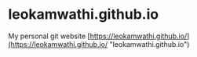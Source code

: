 # leokamwathi.github.io
My personal git website
[https://leokamwathi.github.io/](https://leokamwathi.github.io/ "leokamwathi.github.io")
